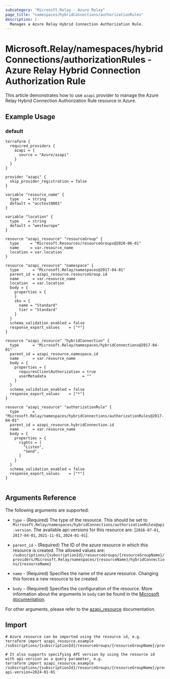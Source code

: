 ```yaml
---
subcategory: "Microsoft.Relay - Azure Relay"
page_title: "namespaces/hybridConnections/authorizationRules"
description: |-
  Manages a Azure Relay Hybrid Connection Authorization Rule.
---
```


# Microsoft.Relay/namespaces/hybridConnections/authorizationRules - Azure Relay Hybrid Connection Authorization Rule

This article demonstrates how to use `azapi` provider to manage the Azure Relay Hybrid Connection Authorization Rule resource in Azure.

## Example Usage

### default

```hcl
terraform {
  required_providers {
    azapi = {
      source = "Azure/azapi"
    }
  }
}

provider "azapi" {
  skip_provider_registration = false
}

variable "resource_name" {
  type    = string
  default = "acctest0001"
}

variable "location" {
  type    = string
  default = "westeurope"
}

resource "azapi_resource" "resourceGroup" {
  type     = "Microsoft.Resources/resourceGroups@2020-06-01"
  name     = var.resource_name
  location = var.location
}

resource "azapi_resource" "namespace" {
  type      = "Microsoft.Relay/namespaces@2017-04-01"
  parent_id = azapi_resource.resourceGroup.id
  name      = var.resource_name
  location  = var.location
  body = {
    properties = {
    }
    sku = {
      name = "Standard"
      tier = "Standard"
    }
  }
  schema_validation_enabled = false
  response_export_values    = ["*"]
}

resource "azapi_resource" "hybridConnection" {
  type      = "Microsoft.Relay/namespaces/hybridConnections@2017-04-01"
  parent_id = azapi_resource.namespace.id
  name      = var.resource_name
  body = {
    properties = {
      requiresClientAuthorization = true
      userMetadata                = ""
    }
  }
  schema_validation_enabled = false
  response_export_values    = ["*"]
}

resource "azapi_resource" "authorizationRule" {
  type      = "Microsoft.Relay/namespaces/hybridConnections/authorizationRules@2017-04-01"
  parent_id = azapi_resource.hybridConnection.id
  name      = var.resource_name
  body = {
    properties = {
      rights = [
        "Listen",
        "Send",
      ]
    }
  }
  schema_validation_enabled = false
  response_export_values    = ["*"]
}


```



## Arguments Reference

The following arguments are supported:

* `type` - (Required) The type of the resource. This should be set to `Microsoft.Relay/namespaces/hybridConnections/authorizationRules@api-version`. The available api-versions for this resource are: [`2016-07-01`, `2017-04-01`, `2021-11-01`, `2024-01-01`].

* `parent_id` - (Required) The ID of the azure resource in which this resource is created. The allowed values are:  
  `/subscriptions/{subscriptionId}/resourceGroups/{resourceGroupName}/providers/Microsoft.Relay/namespaces/{resourceName}/hybridConnections/{resourceName}`

* `name` - (Required) Specifies the name of the azure resource. Changing this forces a new resource to be created.

* `body` - (Required) Specifies the configuration of the resource. More information about the arguments in `body` can be found in the [Microsoft documentation](https://learn.microsoft.com/en-us/azure/templates/Microsoft.Relay/namespaces/hybridConnections/authorizationRules?pivots=deployment-language-terraform).

For other arguments, please refer to the [azapi_resource](https://registry.terraform.io/providers/Azure/azapi/latest/docs/resources/resource) documentation.

## Import

 ```shell
 # Azure resource can be imported using the resource id, e.g.
 terraform import azapi_resource.example /subscriptions/{subscriptionId}/resourceGroups/{resourceGroupName}/providers/Microsoft.Relay/namespaces/{resourceName}/hybridConnections/{resourceName}/authorizationRules/{resourceName}
 
 # It also supports specifying API version by using the resource id with api-version as a query parameter, e.g.
 terraform import azapi_resource.example /subscriptions/{subscriptionId}/resourceGroups/{resourceGroupName}/providers/Microsoft.Relay/namespaces/{resourceName}/hybridConnections/{resourceName}/authorizationRules/{resourceName}?api-version=2024-01-01
 ```
